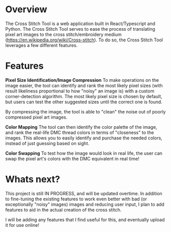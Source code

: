 # Overview
The Cross Stitch Tool is a web application built in React/Typescript and Python. The Cross Stitch Tool serves to ease the process of translating pixel art images to the cross stitch/embroidery medium (https://en.wikipedia.org/wiki/Cross-stitch). To do so, the Cross Stitch Tool leverages a few different features.

# Features

**Pixel Size Identification/Image Compression**
To make operations on the image easier, the tool can identify and rank the most likely pixel sizes (with result likeliness proportional to how "noisy" an image is) with a custom corner-detection algorithm. The most likely pixel size is chosen by default, but users can test the other suggested sizes until the correct one is found.

By compressing the image, the tool is able to "clean" the noise out of poorly compressed pixel art images.

**Color Mapping**
The tool can then identify the color palette of the image, and rank the real-life DMC thread colors in terms of "closeness" to the images. This allows you to easily identify and purchase the needed colors, instead of just guessing based on sight.

**Color Swapping**
To test how the image would look in real life, the user can swap the pixel art's colors with the DMC equivalent in real time!

# Whats next?
This project is still IN PROGRESS, and will be updated overtime. In addition to fine-tuning the existing features to work even better with bad (or exceptionally "noisy" images) images and reducing user input, I plan to add features to aid in the actual creation of the cross stitch.

I will be adding any features that I find useful for this, and eventually upload it for use online!
